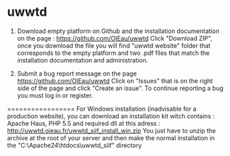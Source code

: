 # uwwtd

1. Download empty platform on Github and the installation documentation
on the page :  https://github.com/OIEau/uwwtd
Click "Download ZIP", once you download the file you will find "uwwtd website" folder that corresponds to the empty platform and two .pdf files
that match the installation documentation and administration.

2. Submit a bug report message 
on the page https://github.com/OIEau/uwwtd
Click on "Issues" that is on the right side of the page and click  "Create an issue".
To continue reporting a bug you must log in or register.

=================
For Windows installation (inadvisable for a production website), you can download an installation kit witch contains : Apache Haus, PHP 5.5 and required dll at this adress : http://uwwtd.oieau.fr/uwwtd_siif_install_win.zip
You just have to unzip the archive at the root of your server and then make the normal installation in the "C:\Apache24\htdocs\uwwtd_siif" directory

